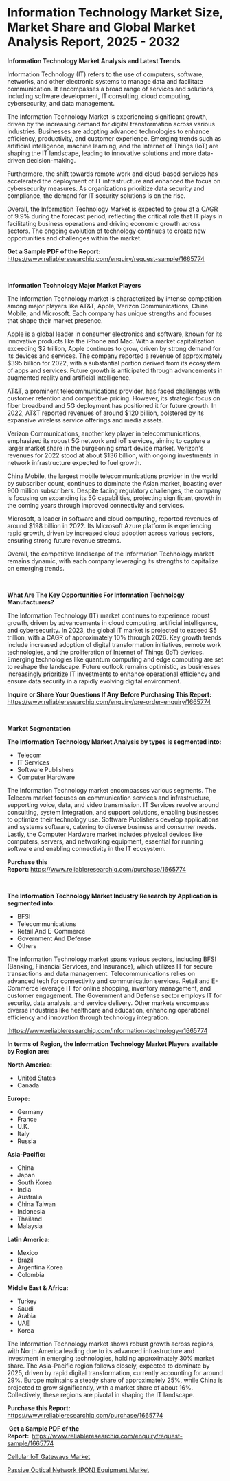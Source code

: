 <p><h1>Information Technology Market Size, Market Share and Global Market Analysis Report, 2025 - 2032</h1></p><p><strong>Information Technology Market Analysis and Latest Trends</strong></p>
<p><p>Information Technology (IT) refers to the use of computers, software, networks, and other electronic systems to manage data and facilitate communication. It encompasses a broad range of services and solutions, including software development, IT consulting, cloud computing, cybersecurity, and data management. </p><p>The Information Technology Market is experiencing significant growth, driven by the increasing demand for digital transformation across various industries. Businesses are adopting advanced technologies to enhance efficiency, productivity, and customer experience. Emerging trends such as artificial intelligence, machine learning, and the Internet of Things (IoT) are shaping the IT landscape, leading to innovative solutions and more data-driven decision-making.</p><p>Furthermore, the shift towards remote work and cloud-based services has accelerated the deployment of IT infrastructure and enhanced the focus on cybersecurity measures. As organizations prioritize data security and compliance, the demand for IT security solutions is on the rise.</p><p>Overall, the Information Technology Market is expected to grow at a CAGR of 9.9% during the forecast period, reflecting the critical role that IT plays in facilitating business operations and driving economic growth across sectors. The ongoing evolution of technology continues to create new opportunities and challenges within the market.</p></p>
<p><strong>Get a Sample PDF of the Report:&nbsp;</strong> <a href="https://www.reliableresearchiq.com/enquiry/request-sample/1665774?utm_campaign=1119&utm_medium=2&utm_source=Github&utm_content=ia&utm_term=15022025&utm_id=information-technology">https://www.reliableresearchiq.com/enquiry/request-sample/1665774</a></p>
<p>&nbsp;</p>
<p><strong>Information Technology Major Market Players</strong></p>
<p><p>The Information Technology market is characterized by intense competition among major players like AT&T, Apple, Verizon Communications, China Mobile, and Microsoft. Each company has unique strengths and focuses that shape their market presence.</p><p>Apple is a global leader in consumer electronics and software, known for its innovative products like the iPhone and Mac. With a market capitalization exceeding $2 trillion, Apple continues to grow, driven by strong demand for its devices and services. The company reported a revenue of approximately $395 billion for 2022, with a substantial portion derived from its ecosystem of apps and services. Future growth is anticipated through advancements in augmented reality and artificial intelligence.</p><p>AT&T, a prominent telecommunications provider, has faced challenges with customer retention and competitive pricing. However, its strategic focus on fiber broadband and 5G deployment has positioned it for future growth. In 2022, AT&T reported revenues of around $120 billion, bolstered by its expansive wireless service offerings and media assets.</p><p>Verizon Communications, another key player in telecommunications, emphasized its robust 5G network and IoT services, aiming to capture a larger market share in the burgeoning smart device market. Verizon's revenues for 2022 stood at about $136 billion, with ongoing investments in network infrastructure expected to fuel growth.</p><p>China Mobile, the largest mobile telecommunications provider in the world by subscriber count, continues to dominate the Asian market, boasting over 900 million subscribers. Despite facing regulatory challenges, the company is focusing on expanding its 5G capabilities, projecting significant growth in the coming years through improved connectivity and services.</p><p>Microsoft, a leader in software and cloud computing, reported revenues of around $198 billion in 2022. Its Microsoft Azure platform is experiencing rapid growth, driven by increased cloud adoption across various sectors, ensuring strong future revenue streams.</p><p>Overall, the competitive landscape of the Information Technology market remains dynamic, with each company leveraging its strengths to capitalize on emerging trends.</p></p>
<p>&nbsp;</p>
<p><strong>What Are The Key Opportunities For Information Technology Manufacturers?</strong></p>
<p><p>The Information Technology (IT) market continues to experience robust growth, driven by advancements in cloud computing, artificial intelligence, and cybersecurity. In 2023, the global IT market is projected to exceed $5 trillion, with a CAGR of approximately 10% through 2026. Key growth trends include increased adoption of digital transformation initiatives, remote work technologies, and the proliferation of Internet of Things (IoT) devices. Emerging technologies like quantum computing and edge computing are set to reshape the landscape. Future outlook remains optimistic, as businesses increasingly prioritize IT investments to enhance operational efficiency and ensure data security in a rapidly evolving digital environment.</p></p>
<p><strong>Inquire or Share Your Questions If Any Before Purchasing This Report:</strong> <a href="https://www.reliableresearchiq.com/enquiry/pre-order-enquiry/1665774?utm_campaign=1119&utm_medium=2&utm_source=Github&utm_content=ia&utm_term=15022025&utm_id=information-technology">https://www.reliableresearchiq.com/enquiry/pre-order-enquiry/1665774</a></p>
<p>&nbsp;</p>
<p><strong>Market Segmentation</strong></p>
<p><strong>The Information Technology Market Analysis by types is segmented into:</strong></p>
<p><ul><li>Telecom</li><li>IT Services</li><li>Software Publishers</li><li>Computer Hardware</li></ul></p>
<p><p>The Information Technology market encompasses various segments. The Telecom market focuses on communication services and infrastructure, supporting voice, data, and video transmission. IT Services revolve around consulting, system integration, and support solutions, enabling businesses to optimize their technology use. Software Publishers develop applications and systems software, catering to diverse business and consumer needs. Lastly, the Computer Hardware market includes physical devices like computers, servers, and networking equipment, essential for running software and enabling connectivity in the IT ecosystem.</p></p>
<p><strong>Purchase this Report:&nbsp;</strong><a href="https://www.reliableresearchiq.com/purchase/1665774?utm_campaign=1119&utm_medium=2&utm_source=Github&utm_content=ia&utm_term=15022025&utm_id=information-technology">https://www.reliableresearchiq.com/purchase/1665774</a></p>
<p>&nbsp;</p>
<p><strong>The Information Technology Market Industry Research by Application is segmented into:</strong></p>
<p><ul><li>BFSI</li><li>Telecommunications</li><li>Retail And E-Commerce</li><li>Government And Defense</li><li>Others</li></ul></p>
<p><p>The Information Technology market spans various sectors, including BFSI (Banking, Financial Services, and Insurance), which utilizes IT for secure transactions and data management. Telecommunications relies on advanced tech for connectivity and communication services. Retail and E-Commerce leverage IT for online shopping, inventory management, and customer engagement. The Government and Defense sector employs IT for security, data analysis, and service delivery. Other markets encompass diverse industries like healthcare and education, enhancing operational efficiency and innovation through technology integration.</p></p>
<p><a href="https://www.reliableresearchiq.com/information-technology-r1665774?utm_campaign=1119&utm_medium=2&utm_source=Github&utm_content=ia&utm_term=15022025&utm_id=information-technology">&nbsp;https://www.reliableresearchiq.com/information-technology-r1665774</a></p>
<p><strong>In terms of Region, the Information Technology Market Players available by Region are:</strong></p>
<p>
    <p> <strong> North America: </strong>
        <ul>
            <li>United States</li>
            <li>Canada</li>
        </ul>
        </p> 
    <p> <strong> Europe: </strong>
        <ul>
            <li>Germany</li>
            <li>France</li>
            <li>U.K.</li>
            <li>Italy</li>
            <li>Russia</li>
        </ul>
        </p> 
    <p> <strong> Asia-Pacific: </strong>
        <ul>
            <li>China</li>
            <li>Japan</li>
            <li>South Korea</li>
            <li>India</li>
            <li>Australia</li>
            <li>China Taiwan</li>
            <li>Indonesia</li>
            <li>Thailand</li>
            <li>Malaysia</li>
        </ul>
        </p> 
    <p> <strong> Latin America: </strong>
        <ul>
            <li>Mexico</li>
            <li>Brazil</li>
            <li>Argentina Korea</li>
            <li>Colombia</li>
        </ul>
        </p> 
    <p> <strong> Middle East & Africa: </strong>
        <ul>
            <li>Turkey</li>
            <li>Saudi</li>
            <li>Arabia</li>
            <li>UAE</li>
            <li>Korea</li>
        </ul>
    </p>
    </p>
<p><p>The Information Technology market shows robust growth across regions, with North America leading due to its advanced infrastructure and investment in emerging technologies, holding approximately 30% market share. The Asia-Pacific region follows closely, expected to dominate by 2025, driven by rapid digital transformation, currently accounting for around 29%. Europe maintains a steady share of approximately 25%, while China is projected to grow significantly, with a market share of about 16%. Collectively, these regions are pivotal in shaping the IT landscape.</p></p>
<p><strong>Purchase this Report: </strong><a href="https://www.reliableresearchiq.com/purchase/1665774?utm_campaign=1119&utm_medium=2&utm_source=Github&utm_content=ia&utm_term=15022025&utm_id=information-technology">https://www.reliableresearchiq.com/purchase/1665774</a></p>
<p>&nbsp;<strong>Get a Sample PDF of the Report:&nbsp;&nbsp;</strong><a href="https://www.reliableresearchiq.com/enquiry/request-sample/1665774?utm_campaign=1119&utm_medium=2&utm_source=Github&utm_content=ia&utm_term=15022025&utm_id=information-technology">https://www.reliableresearchiq.com/enquiry/request-sample/1665774</a></p>
<p><strong></strong></p>
<p><p><a href="https://github.com/seibttullyjh/Market-Research-Report-List-1/blob/main/cellular-iot-gateways-market.md?utm_campaign=1119&utm_medium=2&utm_source=Github&utm_content=ia&utm_term=15022025&utm_id=information-technology">Cellular IoT Gateways Market</a></p><p><a href="https://github.com/storcweithzg/Market-Research-Report-List-1/blob/main/passive-optical-network-pon-equipment-market.md?utm_campaign=1119&utm_medium=2&utm_source=Github&utm_content=ia&utm_term=15022025&utm_id=information-technology">Passive Optical Network (PON) Equipment Market</a></p></p>